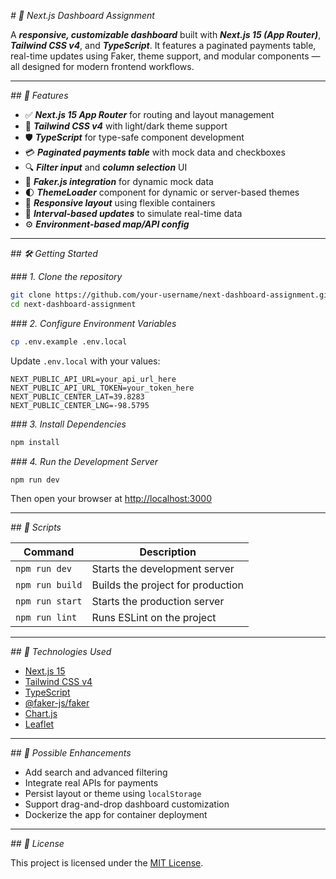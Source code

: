 _# 🧩 Next.js Dashboard Assignment_

A **_responsive, customizable dashboard_** built with **_Next.js 15 (App Router)_**, **_Tailwind CSS v4_**, and **_TypeScript_**. It features a paginated payments table, real-time updates using Faker, theme support, and modular components — all designed for modern frontend workflows.

---

_## 🚀 Features_

- ✅ **_Next.js 15 App Router_** for routing and layout management
- 🎨 **_Tailwind CSS v4_** with light/dark theme support
- 🛡️ **_TypeScript_** for type-safe component development
- 💳 **_Paginated payments table_** with mock data and checkboxes
- 🔍 **_Filter input_** and **_column selection_** UI
- 🧪 **_Faker.js integration_** for dynamic mock data
- 🌓 **_ThemeLoader_** component for dynamic or server-based themes
- 📱 **_Responsive layout_** using flexible containers
- 🔁 **_Interval-based updates_** to simulate real-time data
- ⚙️ **_Environment-based map/API config_**

---

_## 🛠️ Getting Started_

_### 1. Clone the repository_

```bash
git clone https://github.com/your-username/next-dashboard-assignment.git
cd next-dashboard-assignment
```

_### 2. Configure Environment Variables_

```bash
cp .env.example .env.local
```

Update `.env.local` with your values:

```env
NEXT_PUBLIC_API_URL=your_api_url_here
NEXT_PUBLIC_API_URL_TOKEN=your_token_here
NEXT_PUBLIC_CENTER_LAT=39.8283
NEXT_PUBLIC_CENTER_LNG=-98.5795
```

_### 3. Install Dependencies_

```bash
npm install
```

_### 4. Run the Development Server_

```bash
npm run dev
```

Then open your browser at [http://localhost:3000](__http://localhost:3000__)

---

_## 📜 Scripts_

| Command         | Description                       |
| --------------- | --------------------------------- |
| `npm run dev`   | Starts the development server     |
| `npm run build` | Builds the project for production |
| `npm run start` | Starts the production server      |
| `npm run lint`  | Runs ESLint on the project        |

---

_## 🧰 Technologies Used_

- [Next.js 15](__https://nextjs.org/__)
- [Tailwind CSS v4](__https://tailwindcss.com/__)
- [TypeScript](__https://www.typescriptlang.org/__)
- [@faker-js/faker](__https://github.com/faker-js/faker__)
- [Chart.js](__https://www.chartjs.org/__)
- [Leaflet](__https://leafletjs.com/__)

---

_## 🌟 Possible Enhancements_

- Add search and advanced filtering
- Integrate real APIs for payments
- Persist layout or theme using `localStorage`
- Support drag-and-drop dashboard customization
- Dockerize the app for container deployment

---

_## 🪪 License_

This project is licensed under the [MIT License](__LICENSE__).

